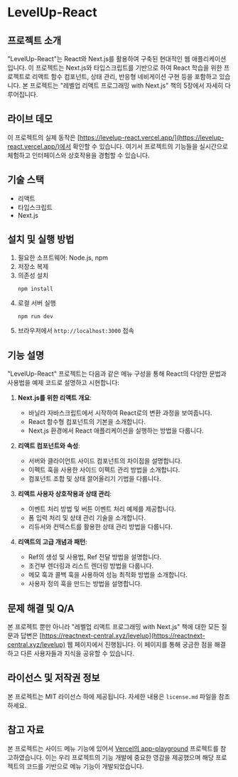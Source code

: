 
# LevelUp-React
## 프로젝트 소개
"LevelUp-React"는 React와 Next.js를 활용하여 구축된 현대적인 웹 애플리케이션입니다. 이 프로젝트는 Next.js와 타입스크립트를 기반으로 하여 React 학습을 위한 프로젝트로 리액트 함수 컴포넌트, 상태 관리, 반응형 네비게이션 구현 등을 포함하고 있습니다. 본 프로젝트는 "레벨업 리액트 프로그래밍 with Next.js" 책의 5장에서 자세히 다루어집니다.

## 라이브 데모
이 프로젝트의 실제 동작은 [https://levelup-react.vercel.app/](https://levelup-react.vercel.app/)에서 확인할 수 있습니다. 여기서 프로젝트의 기능들을 실시간으로 체험하고 인터페이스와 상호작용을 경험할 수 있습니다.

## 기술 스택
- 리액트
- 타입스크립트
- Next.js

## 설치 및 실행 방법
1. 필요한 소프트웨어: Node.js, npm
2. 저장소 복제
3. 의존성 설치
   ```
   npm install
   ```
4. 로컬 서버 실행
   ```
   npm run dev
   ```
5. 브라우저에서 `http://localhost:3000` 접속


## 기능 설명
"LevelUp-React" 프로젝트는 다음과 같은 메뉴 구성을 통해 React의 다양한 문법과 사용법을 예제 코드로 설명하고 시현합니다:

1. **Next.js를 위한 리액트 개요**: 
   - 바닐라 자바스크립트에서 시작하여 React로의 변환 과정을 보여줍니다.
   - React 함수형 컴포넌트의 기본을 소개합니다.
   - Next.js 환경에서 React 애플리케이션을 실행하는 방법을 다룹니다.

2. **리액트 컴포넌트와 속성**:
   - 서버와 클라이언트 사이드 컴포넌트의 차이점을 설명합니다.
   - 이펙트 훅을 사용한 사이드 이펙트 관리 방법을 소개합니다.
   - 컴포넌트 조합 및 상태 끌어올리기 기법을 다룹니다.

3. **리액트 사용자 상호작용과 상태 관리**:
   - 이벤트 처리 방법 및 버튼 이벤트 처리 예제를 제공합니다.
   - 폼 입력 처리 및 상태 관리 기술을 소개합니다.
   - 리듀서와 컨텍스트를 활용한 상태 관리 방법을 다룹니다.

4. **리액트의 고급 개념과 패턴**:
   - Ref의 생성 및 사용법, Ref 전달 방법을 설명합니다.
   - 조건부 렌더링과 리스트 렌더링 방법을 다룹니다.
   - 메모 훅과 콜백 훅을 사용하여 성능 최적화 방법을 소개합니다.
   - 사용자 정의 훅을 만드는 방법을 설명합니다.


## 문제 해결 및 Q/A
본 프로젝트 뿐만 아니라 "레벨업 리액트 프로그래밍 with Next.js" 책에 대한 모든 질문과 답변은 [https://reactnext-central.xyz/levelup](https://reactnext-central.xyz/levelup) 웹 페이지에서 진행됩니다. 이 페이지를 통해 궁금한 점을 해결하고 다른 사용자들과 지식을 공유할 수 있습니다.


## 라이선스 및 저작권 정보
본 프로젝트는 MIT 라이선스 하에 제공됩니다. 자세한 내용은 `license.md` 파일을 참조하세요.


## 참고 자료
본 프로젝트는 사이드 메뉴 기능에 있어서 [Vercel의 app-playground](https://github.com/vercel/app-playground) 프로젝트를 참고하였습니다. 이는 우리 프로젝트의 기능 개발에 중요한 영감을 제공했으며 해당 프로젝트의 코드를 기반으로 메뉴 기능이 개발되었습니다.
